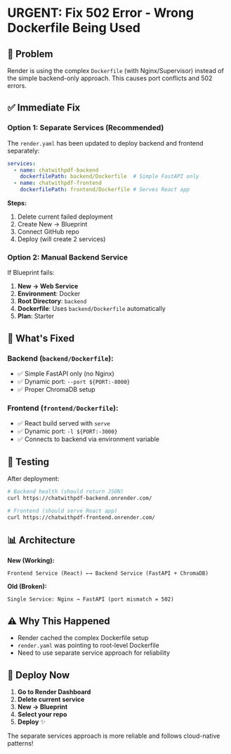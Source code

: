 # URGENT: Fix 502 Error - Wrong Dockerfile Being Used

## 🚨 Problem
Render is using the complex `Dockerfile` (with Nginx/Supervisor) instead of the simple backend-only approach. This causes port conflicts and 502 errors.

## ✅ Immediate Fix

### Option 1: Separate Services (Recommended)
The `render.yaml` has been updated to deploy backend and frontend separately:

```yaml
services:
  - name: chatwithpdf-backend
    dockerfilePath: backend/Dockerfile  # Simple FastAPI only
  - name: chatwithpdf-frontend  
    dockerfilePath: frontend/Dockerfile # Serves React app
```

**Steps:**
1. Delete current failed deployment
2. Create New → Blueprint 
3. Connect GitHub repo
4. Deploy (will create 2 services)

### Option 2: Manual Backend Service
If Blueprint fails:

1. **New → Web Service**
2. **Environment**: Docker
3. **Root Directory**: `backend`
4. **Dockerfile**: Uses `backend/Dockerfile` automatically
5. **Plan**: Starter

## 🔧 What's Fixed

### Backend (`backend/Dockerfile`):
- ✅ Simple FastAPI only (no Nginx)
- ✅ Dynamic port: `--port ${PORT:-8000}`
- ✅ Proper ChromaDB setup

### Frontend (`frontend/Dockerfile`):
- ✅ React build served with `serve`
- ✅ Dynamic port: `-l ${PORT:-3000}`
- ✅ Connects to backend via environment variable

## 🧪 Testing

After deployment:
```bash
# Backend health (should return JSON)
curl https://chatwithpdf-backend.onrender.com/

# Frontend (should serve React app)
curl https://chatwithpdf-frontend.onrender.com/
```

## 📊 Architecture

**New (Working):**
```
Frontend Service (React) ←→ Backend Service (FastAPI + ChromaDB)
```

**Old (Broken):**
```
Single Service: Nginx → FastAPI (port mismatch = 502)
```

## ⚠️ Why This Happened
- Render cached the complex Dockerfile setup
- `render.yaml` was pointing to root-level Dockerfile
- Need to use separate service approach for reliability

## 🚀 Deploy Now
1. **Go to Render Dashboard**
2. **Delete current service** 
3. **New → Blueprint**
4. **Select your repo**
5. **Deploy** ✨

The separate services approach is more reliable and follows cloud-native patterns!

